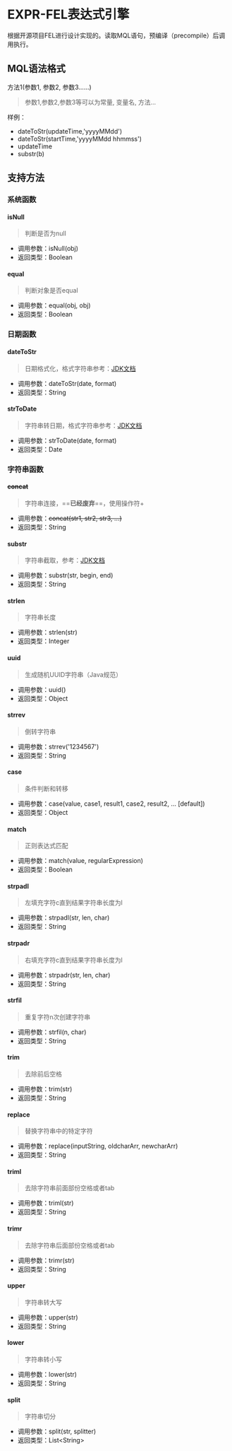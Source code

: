 # EXPR-FEL表达式引擎

根据开源项目FEL进行设计实现的。读取MQL语句，预编译（precompile）后调用执行。


## MQL语法格式

方法1(参数1, 参数2, 参数3......)

> 参数1,参数2,参数3等可以为常量, 变量名, 方法...

样例：

- dateToStr(updateTime,'yyyyMMdd')
- dateToStr(startTime,'yyyyMMdd hhmmss')
- updateTime
- substr(b)

## 支持方法

### 系统函数

#### isNull

> 判断是否为null

- 调用参数：isNull(obj)
- 返回类型：Boolean

#### equal

> 判断对象是否equal

- 调用参数：equal(obj, obj)
- 返回类型：Boolean

### 日期函数

#### dateToStr

> 日期格式化，格式字符串参考：[JDK文档](https://docs.oracle.com/javase/9/docs/api/java/text/SimpleDateFormat.html)

- 调用参数：dateToStr(date, format)
- 返回类型：String

#### strToDate

> 字符串转日期，格式字符串参考：[JDK文档](https://docs.oracle.com/javase/9/docs/api/java/text/SimpleDateFormat.html)

- 调用参数：strToDate(date, format)
- 返回类型：Date

### 字符串函数

#### ~~concat~~

> 字符串连接，==**已经废弃**==，使用操作符+

- 调用参数：~~concat(str1, str2, str3, …)~~
- 返回类型：String

#### substr

> 字符串截取，参考：[JDK文档](https://docs.oracle.com/javase/9/docs/api/java/lang/String.html#substring-int-int-)

- 调用参数：substr(str, begin, end)
- 返回类型：String

#### strlen

> 字符串长度

- 调用参数：strlen(str)
- 返回类型：Integer

#### uuid

> 生成随机UUID字符串（Java规范）

- 调用参数：uuid()
- 返回类型：Object

#### strrev

> 倒转字符串

- 调用参数：strrev('1234567')
- 返回类型：String

#### case

> 条件判断和转移

- 调用参数：case(value, case1, result1, case2, result2, ... [default])
- 返回类型：Object

#### match

> 正则表达式匹配

- 调用参数：match(value, regularExpression)
- 返回类型：Boolean

#### strpadl

> 左填充字符c直到结果字符串长度为l

- 调用参数：strpadl(str, len, char)
- 返回类型：String

#### strpadr

> 右填充字符c直到结果字符串长度为l

- 调用参数：strpadr(str, len, char)
- 返回类型：String

#### strfil

> 重复字符n次创建字符串

- 调用参数：strfil(n, char)
- 返回类型：String

#### trim

> 去除前后空格

- 调用参数：trim(str)
- 返回类型：String

#### replace

> 替换字符串中的特定字符

- 调用参数：replace(inputString, oldcharArr, newcharArr)
- 返回类型：String

#### triml

> 去除字符串前面部份空格或者tab

- 调用参数：triml(str)
- 返回类型：String

#### trimr

> 去除字符串后面部份空格或者tab

- 调用参数：trimr(str)
- 返回类型：String

#### upper

> 字符串转大写

- 调用参数：upper(str)
- 返回类型：String

#### lower

> 字符串转小写

- 调用参数：lower(str)
- 返回类型：String

#### split

> 字符串切分

- 调用参数：split(str, splitter)
- 返回类型：List&lt;String&gt;